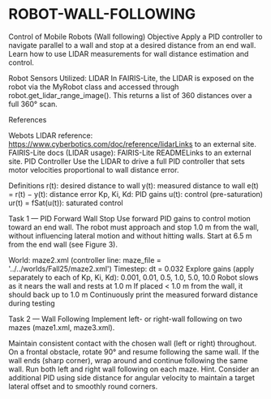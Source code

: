 # ROBOT-WALL-FOLLOWING
Control of Mobile Robots (Wall following)
Objective
Apply a PID controller to navigate parallel to a wall and stop at a desired distance from an end wall. Learn how to use LIDAR measurements for wall distance estimation and control.

Robot Sensors Utilized: LIDAR
In FAIRIS-Lite, the LIDAR is exposed on the robot via the MyRobot class and accessed through robot.get_lidar_range_image(). This returns a list of 360 distances over a full 360° scan.

References

Webots LIDAR reference: https://www.cyberbotics.com/doc/reference/lidarLinks to an external site.
FAIRIS-Lite docs (LIDAR usage): FAIRIS-Lite READMELinks to an external site.
PID Controller
Use the LIDAR to drive a full PID controller that sets motor velocities proportional to wall distance error.

Definitions
r(t): desired distance to wall
y(t): measured distance to wall
e(t) = r(t) − y(t): distance error
Kp, Ki, Kd: PID gains
u(t): control (pre-saturation)
ur(t) = fSat(u(t)): saturated control

Task 1 — PID Forward Wall Stop
Use forward PID gains to control motion toward an end wall. The robot must approach and stop 1.0 m from the wall, without influencing lateral motion and without hitting walls. Start at 6.5 m from the end wall (see Figure 3).

World: maze2.xml   (controller line: maze_file = '../../worlds/Fall25/maze2.xml')
Timestep: dt = 0.032
Explore gains (apply separately to each of Kp, Ki, Kd): 0.001, 0.01, 0.5, 1.0, 5.0, 10.0
Robot slows as it nears the wall and rests at 1.0 m
If placed < 1.0 m from the wall, it should back up to 1.0 m
Continuously print the measured forward distance during testing


Task 2 — Wall Following
Implement left- or right-wall following on two mazes (maze1.xml, maze3.xml).

Maintain consistent contact with the chosen wall (left or right) throughout.
On a frontal obstacle, rotate 90° and resume following the same wall.
If the wall ends (sharp corner), wrap around and continue following the same wall.
Run both left and right wall following on each maze.
Hint. Consider an additional PID using side distance for angular velocity to maintain a target lateral offset and to smoothly round corners.
